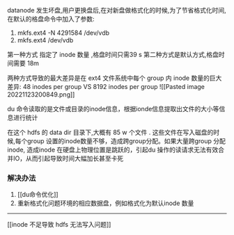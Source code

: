 
datanode 发生坏盘,用户更换盘后,在对新盘做格式化的时候,为了节省格式化时间,在默认的格盘命令中加入了参数:
1. mkfs.ext4 -N 4291584 /dev/vdb   
2. mkfs.ext4  /dev/vdb

第一种方式 指定了 inode 数量  ,格盘时间只需39 s 
第二种方式是默认方式,格盘时间需要 18m

两种方式导致的最大差异是在 ext4  文件系统中每个 group 内 inode 数量的巨大差异:
48 inodes per group  VS 8192 inodes per group 
![[Pasted image 20221123200849.png]]


du 命令读取的是文件或目录的inode信息，根据ionde信息提取出文件的大小等信息进行统计

在这个 hdfs 的 data dir 目录下,大概有 85 w 个文件 . 这些文件在写入磁盘的时候,每个group 设置的inode数量不够，造成跨group分配。如果大量跨group 分配 inode, 造成inode 在硬盘上物理位置是跳跃的，引起du 操作的读请求无法有效合并IO，从而引起导致时间大幅加长甚至卡死


### 解决办法
1. [[du命令优化]]
2. 重新格式化问题环境的相应数据盘，例如格式化为默认inode 数量

---

[[inode 不足导致 hdfs 无法写入问题]] 







